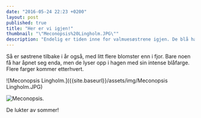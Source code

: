 ```yaml
---
date: "2016-05-24 22:23 +0200"
layout: post
published: true
title: "Her er vi igjen!"
thumbnail: "\"Meconopsis%20Lingholm.JPG​\""
description: "Endelig er tiden inne for valmuesøstrene igjen. De blå har startet blomstringen, og snart kommer de hvite og forhåpentligvis de lilla."
---
```

Så er søstrene tilbake i år også, med litt flere blomster enn i fjor. Bare noen få har åpnet seg enda, men de lyser opp i hagen med sin intense blåfarge. Flere farger kommer etterhvert.

![Meconopsis Lingholm.]({{site.baseurl}}/assets/img/Meconopsis Lingholm.JPG)

<!--more-->

![Meconopsis.]({{site.baseurl}}/assets/img/Meconopsis.JPG)


De lukter av sommer!
